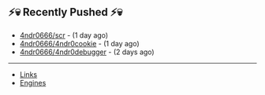 ## ⚡💀 Recently Pushed ⚡💀


- [4ndr0666/scr](https://github.com/4ndr0666/scr) - (1 day ago)
- [4ndr0666/4ndr0cookie](https://github.com/4ndr0666/4ndr0cookie) - (1 day ago)
- [4ndr0666/4ndr0debugger](https://github.com/4ndr0666/4ndr0debugger) - (2 days ago)

---
- [Links](https://github.com/4ndr0666/Links/blob/main/README.md)        
- [Engines](https://github.com/hoothin/SearchJumper/discussions/73)    

